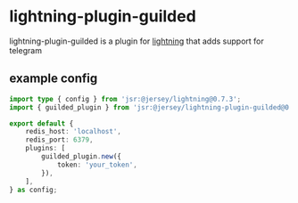 # lightning-plugin-guilded

lightning-plugin-guilded is a plugin for
[lightning](https://williamhroning.eu.org/lightning) that adds support for
telegram

## example config

```ts
import type { config } from 'jsr:@jersey/lightning@0.7.3';
import { guilded_plugin } from 'jsr:@jersey/lightning-plugin-guilded@0.7.3';

export default {
	redis_host: 'localhost',
	redis_port: 6379,
	plugins: [
		guilded_plugin.new({
			token: 'your_token',
		}),
	],
} as config;
```
